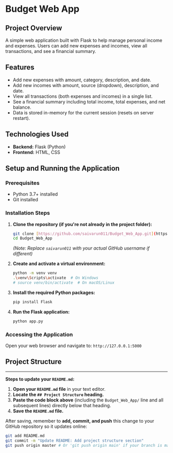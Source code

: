 # Budget Web App

## Project Overview
A simple web application built with Flask to help manage personal income and expenses. Users can add new expenses and incomes, view all transactions, and see a financial summary.

## Features
* Add new expenses with amount, category, description, and date.
* Add new incomes with amount, source (dropdown), description, and date.
* View all transactions (both expenses and incomes) in a single list.
* See a financial summary including total income, total expenses, and net balance.
* Data is stored in-memory for the current session (resets on server restart).

## Technologies Used
* **Backend:** Flask (Python)
* **Frontend:** HTML, CSS

## Setup and Running the Application

### Prerequisites
* Python 3.7+ installed
* Git installed

### Installation Steps

1.  **Clone the repository (if you're not already in the project folder):**
    ```bash
    git clone [https://github.com/saivarun011/Budget_Web_App.git](https://github.com/saivarun011/Budget_Web_App.git)
    cd Budget_Web_App
    ```
    *(Note: Replace `saivarun011` with your actual GitHub username if different)*

2.  **Create and activate a virtual environment:**
    ```bash
    python -m venv venv
    .\venv\Scripts\activate  # On Windows
    # source venv/bin/activate  # On macOS/Linux
    ```

3.  **Install the required Python packages:**
    ```bash
    pip install Flask
    ```

4.  **Run the Flask application:**
    ```bash
    python app.py
    ```

### Accessing the Application
Open your web browser and navigate to:
`http://127.0.0.1:5000`

## Project Structure
---

**Steps to update your `README.md`:**

1.  **Open your `README.md` file** in your text editor.
2.  **Locate the `## Project Structure` heading.**
3.  **Paste the code block above** (including the `Budget_Web_App/` line and all subsequent lines) directly below that heading.
4.  **Save the `README.md` file.**

After saving, remember to **add, commit, and push** this change to your GitHub repository so it updates online:

```bash
git add README.md
git commit -m "Update README: Add project structure section"
git push origin master # Or 'git push origin main' if your branch is main
